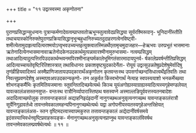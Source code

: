 +++
title = "११ उद्वत्स्वस्मा अकृणोतना"

+++

पुराणप्रसिद्धान्सुधन्वनः पुत्रान्कर्मणादेवत्वम्प्राप्तवतोऋभून्स्तुत्वावेदप्रसिद्ध्या सूर्यरश्मिरूपानृ- भूनिदानींस्तौति तथाचयास्कोनिरुक्तेपुराणप्रक्रियासिद्धानृभून्बहुधानिरुच्यतदुदाहरणत्वेनविष्ट्वी- शमीत्येतामुदाहृत्यादित्यरश्मयोऽप्यृभवउच्यन्तइत्युक्त्वातस्मिन्नर्थेएतामृचमुदाजहार—हेऋभवः उरुप्रभूतं भासमानाः ऋतेनादित्येनभासमानावाऋतेनोदकेनउदकार्थमुत्पन्नावारश्मीनामुरुभासमा- नत्वम्प्रसिद्धम् तथाआदित्यादुत्पत्तिरपिउदकार्थम्भवनमपिरश्मीनाङ्घर्मकालेभूमिगतंसारमादायपुनर्व- र्षकालेप्रवर्षन्तीतिप्रसिद्धम् आदित्याच्चायतेवृष्टिरितिशास्त्रात् तथाविधानरः प्रकाशवृष्ट्युदकादेर्नेता- रोयूयं उद्वत्सुउन्नतेषुप्रदेशेषुमेर्वादिषु तृणंव्रीहियवादिरूपं अस्मैप्राणिजातायउपद्कारार्थंअकृणोतन कृतवन्तःस्थ उपसर्गाच्छन्दसिधात्वर्थेइतिवतिः तथा निवत्सुप्रवणदेशेषु अस्माएवअपउदकान्यकृणो- तन अकुर्वत किंस्वभोगार्थं नेत्याह स्वपस्ययाशो भनकर्मेच्छया शोभनङ्कर्मैभिः कृतमितियजमानाः स्तुवन्तितदिच्छयेत्यर्थः किञ्च यूयंअगोह्यस्याग्राह्यस्यादित्यस्यगृहेमण्डलेयत् यावत्कालंअसस्तनसुप्त- वन्तःस्थ रात्रौनिर्व्यापारास्तिष्ठथ षसस्वप्ने अस्माल्लङिपूर्ववत्तस्यतनबादेशः अदादित्वाच्छपोलुक् तत्तावन्तङ्कालं अद्याहनिइदंइदानीं नानुगच्छथअनुसृत्यनगच्छथ यावन्तङ्कालंरात्रौ सूर्येनिगूढावर्तध्वे तावन्तमेवकालमहन्यपिनानुगच्छथेत्यर्थः यद्वा अगोपनीयस्यतस्यगृहेअन्तरिक्षेयत् यावन्तङ्कालंअस- स्तन वृष्टिमदत्त्वास्वापमकुरुत तत्तावन्तङ्कालं अद्येदानींवर्षसमये इदंसस्याभिवर्धनवृष्टिप्रवाहरूपङ्क- र्मनानुगच्छथअनुसृत्यनप्राप्नुथ यावन्तङ्कालंविवर्षथ तावन्तमेवकालम्प्रवर्षथेत्यर्थः ॥ ११ ॥